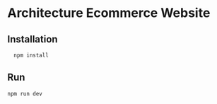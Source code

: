 # Architecture Ecommerce Website

## Installation

```bash
  npm install
```
## Run

```bash
npm run dev
```